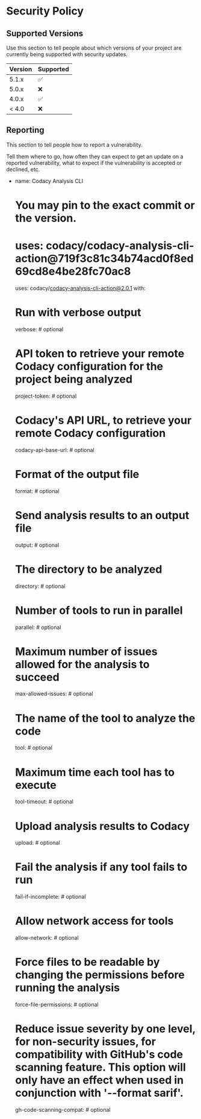 # Security Policy 

## Supported Versions

Use this section to tell people about which versions of your project are
currently being supported with security updates.

| Version | Supported          |
| ------- | ------------------ |
| 5.1.x   | :white_check_mark: |
| 5.0.x   | :x:                |
| 4.0.x   | :white_check_mark: |
| < 4.0   | :x:                |

## Reporting 

This section to tell people how to report a vulnerability.

Tell them where to go, how often they can expect to get an update on a
reported vulnerability, what to expect if the vulnerability is accepted or
declined, etc.
- name: Codacy Analysis CLI
  # You may pin to the exact commit or the version.
  # uses: codacy/codacy-analysis-cli-action@719f3c81c34b74acd0f8ed69cd8e4be28fc70ac8
  uses: codacy/codacy-analysis-cli-action@2.0.1
  with:
    # Run with verbose output
    verbose: # optional
    # API token to retrieve your remote Codacy configuration for the project being analyzed
    project-token: # optional
    # Codacy's API URL, to retrieve your remote Codacy configuration
    codacy-api-base-url: # optional
    # Format of the output file
    format: # optional
    # Send analysis results to an output file
    output: # optional
    # The directory to be analyzed
    directory: # optional
    # Number of tools to run in parallel
    parallel: # optional
    # Maximum number of issues allowed for the analysis to succeed
    max-allowed-issues: # optional
    # The name of the tool to analyze the code
    tool: # optional
    # Maximum time each tool has to execute
    tool-timeout: # optional
    # Upload analysis results to Codacy
    upload: # optional
    # Fail the analysis if any tool fails to run
    fail-if-incomplete: # optional
    # Allow network access for tools
    allow-network: # optional
    # Force files to be readable by changing the permissions before running the analysis
    force-file-permissions: # optional
    # Reduce issue severity by one level, for non-security issues, for compatibility with GitHub's code scanning feature. This option will only have an effect when used in conjunction with '--format sarif'.
    gh-code-scanning-compat: # optional
